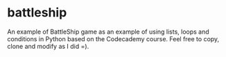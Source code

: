 # battleship
An example of BattleShip game as an example of using lists, loops and conditions in Python based on the Codecademy course.
Feel free to copy, clone and modify as I did =).
